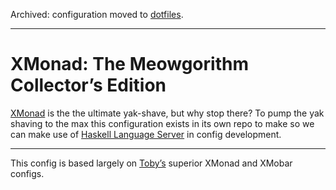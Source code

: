 Archived: configuration moved to [dotfiles](https://github.com/meowgorithm/dotfiles).

***

XMonad: The Meowgorithm Collector’s Edition
===========================================

[XMonad][xm] is the the ultimate yak-shave, but why stop there? To pump the yak
shaving to the max this configuration exists in its own repo to make so we can
make use of [Haskell Language Server][hls] in config development.

[xm]: https://xmonad.org/
[hls]: https://github.com/haskell/haskell-language-server

***

This config is based largely on [Toby’s](https://github.com/toby) superior
XMonad and XMobar configs.
